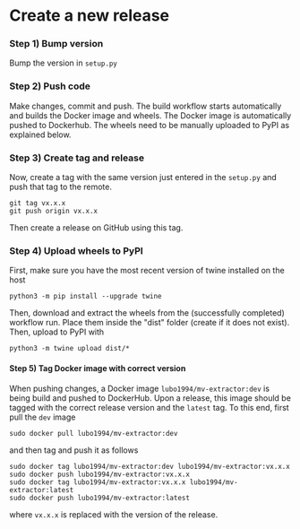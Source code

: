 # Create a new release

### Step 1) Bump version

Bump the version in `setup.py`

### Step 2) Push code

Make changes, commit and push. The build workflow starts automatically and builds the Docker image and wheels. The Docker image is automatically pushed to Dockerhub. The wheels need to be manually uploaded to PyPI as explained below.

### Step 3) Create tag and release

Now, create a tag with the same version just entered in the `setup.py` and push that tag to the remote.
```
git tag vx.x.x
git push origin vx.x.x
```

Then create a release on GitHub using this tag.

### Step 4) Upload wheels to PyPI

First, make sure you have the most recent version of twine installed on the host
```
python3 -m pip install --upgrade twine
```

Then, download and extract the wheels from the (successfully completed) workflow run. Place them inside the "dist" folder (create if it does not exist). Then, upload to PyPI with
```
python3 -m twine upload dist/*
```

#### Step 5) Tag Docker image with correct version 

When pushing changes, a Docker image `lubo1994/mv-extractor:dev` is being build and pushed to DockerHub. Upon a release, this image should be tagged with the correct release version and the `latest` tag. To this end, first pull the `dev` image
```
sudo docker pull lubo1994/mv-extractor:dev
```
and then tag and push it as follows
```
sudo docker tag lubo1994/mv-extractor:dev lubo1994/mv-extractor:vx.x.x
sudo docker push lubo1994/mv-extractor:vx.x.x
sudo docker tag lubo1994/mv-extractor:vx.x.x lubo1994/mv-extractor:latest
sudo docker push lubo1994/mv-extractor:latest
```
where `vx.x.x` is replaced with the version of the release.

